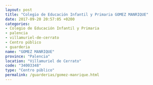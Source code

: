 ```yaml
---
layout: post
title: "Colegio de Educación Infantil y Primaria GOMEZ MANRIQUE"
date: 2017-09-20 20:57:05 +0200
categories:
- Colegio de Educación Infantil y Primaria
- palencia
- villamuriel-de-cerrato
- Centro público
- guarderia
name: "GOMEZ MANRIQUE"
province: "Palencia"
location: "Villamuriel de Cerrato"
code: "34003348"
type: "Centro público"
permalink: /guarderias/gomez-manrique.html
---
```

